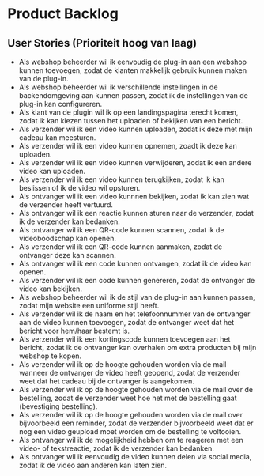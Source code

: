 # Product Backlog

## User Stories (Prioriteit hoog van laag)

* Als webshop beheerder wil ik eenvoudig de plug-in aan een webshop kunnen toevoegen, zodat de klanten makkelijk gebruik kunnen maken van de plug-in.
* Als webshop beheerder wil ik verschillende instellingen in de backendomgeving aan kunnen passen, zodat ik de instellingen van de plug-in kan configureren.
* Als klant van de plugin wil ik op een landingspagina terecht komen, zodat ik kan kiezen tussen het uploaden of bekijken van een bericht.
* Als verzender wil ik een video kunnen uploaden, zodat ik deze met mijn cadeau kan meesturen.
* Als verzender wil ik een video kunnen opnemen, zoadt ik deze kan uploaden.
* Als verzender wil ik een video kunnen verwijderen, zodat ik een andere video kan uploaden.
* Als verzender wil ik een video kunnen terugkijken, zodat ik kan beslissen of ik de video wil opsturen.
* Als ontvanger wil ik een video kunnnen bekijken, zodat ik kan zien wat de verzender heeft vertuurd.
* Als ontvanger wil ik een reactie kunnen sturen naar de verzender, zodat ik de verzender kan bedanken.
* Als ontvanger wil ik een QR-code kunnen scannen, zodat ik de videoboodschap kan openen.
* Als verzender wil ik een QR-code kunnen aanmaken, zodat de ontvanger deze kan scannen.
* Als ontvanger wil ik een code kunnen ontvangen, zodat ik de video kan openen.
* Als verzender wil ik een code kunnen genereren, zodat de ontvanger de video kan bekijken.
* Als webshop beheerder wil ik de stijl van de plug-in aan kunnen passen, zodat mijn website een uniforme stijl heeft.
* Als verzender wil ik de naam en het telefoonnummer van de ontvanger aan de video kunnen toevoegen, zodat de ontvanger weet dat het bericht voor hem/haar bestemt is.
* Als verzender wil ik een kortingscode kunnen toevoegen aan het bericht, zodat ik de ontvanger kan overhalen om extra producten bij mijn webshop te kopen.
* Als verzender wil ik op de hoogte gehouden worden via de mail wanneer de ontvanger de video heeft geopend, zodat de verzender weet dat het cadeau bij de ontvanger is aangekomen.
* Als verzender wil ik op de hoogte gehouden worden via de mail over de bestelling, zodat de verzender weet hoe het met de bestelling gaat (bevestiging bestelling).
* Als verzender wil ik op de hoogte gehouden worden via de mail over bijvoorbeeld een reminder, zodat de verzender bijvoorbeeld weet dat er nog een video geupload moet worden om de bestelling te voltooien.
* Als ontvanger wil ik de mogelijkheid hebben om te reageren met een video- of tekstreactie, zodat ik de verzender kan bedanken.
* Als ontvanger wil ik eenvoudig de video kunnen delen via social media, zodat ik de video aan anderen kan laten zien.
